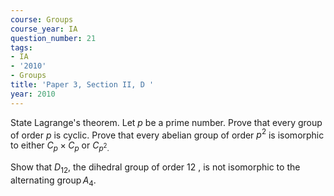 ```yaml
---
course: Groups
course_year: IA
question_number: 21
tags:
- IA
- '2010'
- Groups
title: 'Paper 3, Section II, D '
year: 2010
---
```




State Lagrange's theorem. Let $p$ be a prime number. Prove that every group of order $p$ is cyclic. Prove that every abelian group of order $p^{2}$ is isomorphic to either $C_{p} \times C_{p}$ or $C_{p^{2} \text {. }}$

Show that $D_{12}$, the dihedral group of order 12 , is not isomorphic to the alternating $\operatorname{group} A_{4}$.